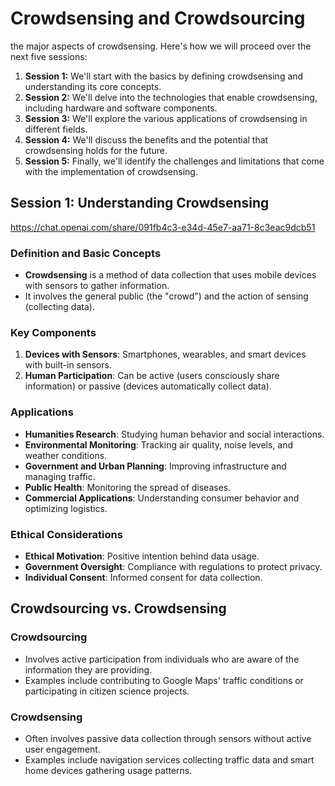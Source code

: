# Crowdsensing and Crowdsourcing

the major aspects of crowdsensing. Here's how we will proceed over the next five sessions:

1. **Session 1:** We'll start with the basics by defining crowdsensing and understanding its core concepts.
2. **Session 2:** We'll delve into the technologies that enable crowdsensing, including hardware and software components.
3. **Session 3:** We'll explore the various applications of crowdsensing in different fields.
4. **Session 4:** We'll discuss the benefits and the potential that crowdsensing holds for the future.
5. **Session 5:** Finally, we'll identify the challenges and limitations that come with the implementation of crowdsensing.


## Session 1: Understanding Crowdsensing
https://chat.openai.com/share/091fb4c3-e34d-45e7-aa71-8c3eac9dcb51
### Definition and Basic Concepts
- **Crowdsensing** is a method of data collection that uses mobile devices with sensors to gather information.
- It involves the general public (the "crowd") and the action of sensing (collecting data).

### Key Components
1. **Devices with Sensors**: Smartphones, wearables, and smart devices with built-in sensors.
2. **Human Participation**: Can be active (users consciously share information) or passive (devices automatically collect data).

### Applications
- **Humanities Research**: Studying human behavior and social interactions.
- **Environmental Monitoring**: Tracking air quality, noise levels, and weather conditions.
- **Government and Urban Planning**: Improving infrastructure and managing traffic.
- **Public Health**: Monitoring the spread of diseases.
- **Commercial Applications**: Understanding consumer behavior and optimizing logistics.

### Ethical Considerations
- **Ethical Motivation**: Positive intention behind data usage.
- **Government Oversight**: Compliance with regulations to protect privacy.
- **Individual Consent**: Informed consent for data collection.

## Crowdsourcing vs. Crowdsensing

### Crowdsourcing
- Involves active participation from individuals who are aware of the information they are providing.
- Examples include contributing to Google Maps' traffic conditions or participating in citizen science projects.

### Crowdsensing
- Often involves passive data collection through sensors without active user engagement.
- Examples include navigation services collecting traffic data and smart home devices gathering usage patterns.

